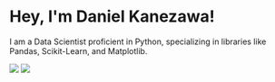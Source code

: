 # Hey, I'm Daniel Kanezawa!


I am a Data Scientist proficient in Python, specializing in libraries like Pandas, Scikit-Learn, and Matplotlib.



<div style="display: inline-block"> 
  <a href="https://www.linkedin.com/in/danielkanezawa/" target="_blank"><img src="https://img.shields.io/badge/-LinkedIn-%230077B5?style=for-the-badge&logo=linkedin&logoColor=white" target="_blank"></a> 
  <a href = "mailto:danielkanezawa[at]gmail.com"><img src="https://img.shields.io/badge/Gmail-D14836?style=for-the-badge&logo=gmail&logoColor=white" target="_blank"></a>
</div>

